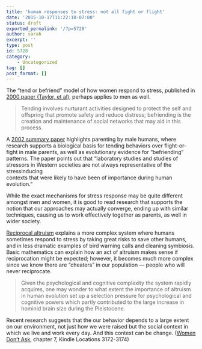 ```yaml
---
title: 'human responses to stress: not all fight or flight'
date: '2015-10-17T11:22:10-07:00'
status: draft
exported_permalink: '/?p=5728'
author: sarah
excerpt: ''
type: post
id: 5728
category:
    - Uncategorized
tag: []
post_format: []
---
```

The “tend or befriend” model of how women respond to stress, published in [2000 paper (Taylor, et al)](http://www.ncbi.nlm.nih.gov/pubmed/10941275), perhaps applies to men as well.

> Tending involves nurturant activities designed to protect the self and offspring that promote safety and reduce distress; befriending is the creation and maintenance of social networks that may aid in this process.

A [2002 summary paper](http://web.missouri.edu/flinnm/pdf/GearyFlinn2002.pdf) highlights parenting by male humans, where research supports a biological basis for tending behaviors over flight-or-fight in male parents, as well as evolutionary evidence for “befriending” patterns. The paper points out that “laboratory studies and studies of stressors in Western societies are not always representative of the stressinducing  
contexts that were likely to have been of importance during human evolution.”

While the exact mechanisms for stress response may be quite different amongst men and women, it is good to read research that supports the notion that our approaches may actually converge, ending up with similar techniques, causing us to work effectively together as parents, as well in wider society.

[Reciprocal altruism](http://greatergood.berkeley.edu/images/uploads/Trivers-EvolutionReciprocalAltruism.pdf) explains a more complex system where humans sometimes respond to stress by taking great risks to save other humans, and in less dramatic examples of bird warning calls and cleaning symbiosis. Basic mathematics can explain how an act of altruism makes sense if reciprocation might be expected; however, it becomes much more complex since we know there are “cheaters” in our population — people who will never reciprocate.

> Given the psychological and cognitive complexity the system rapidly acquires, one may wonder to what extent the importance of altruism in human evolution set up a selection pressure for psychological and cognitive powers which partly contributed to the large increase in hominid brain size during the Pleistocene.

Recent research suggests that the our behavior depends to a large extent on our environment, not just how we were raised but the social context in which we live and work every day. And this context can be change. ([Women Don’t Ask](http://www.amazon.com/Women-Dont-Ask-Negotiation-Strategies/dp/0553383876), chapter 7, Kindle Locations 3172-3174)